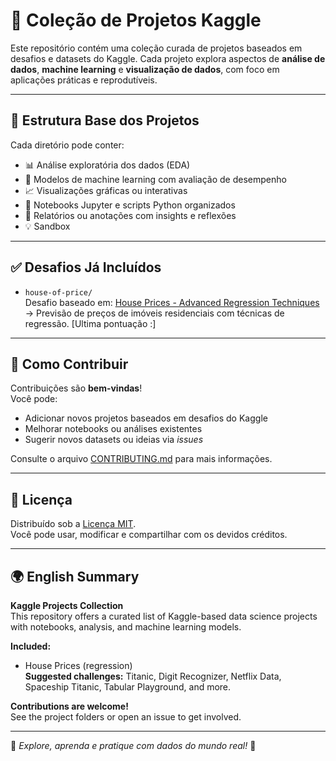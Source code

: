 # 🧠 Coleção de Projetos Kaggle

Este repositório contém uma coleção curada de projetos baseados em desafios e datasets do Kaggle. Cada projeto explora aspectos de **análise de dados**, **machine learning** e **visualização de dados**, com foco em aplicações práticas e reprodutíveis.

---

## 📁 Estrutura Base dos Projetos

Cada diretório pode conter:

- 📊 Análise exploratória dos dados (EDA)  
- 🤖 Modelos de machine learning com avaliação de desempenho  
- 📈 Visualizações gráficas ou interativas  
- 📓 Notebooks Jupyter e scripts Python organizados  
- 📝 Relatórios ou anotações com insights e reflexões  
- 💡  Sandbox
---

## ✅ Desafios Já Incluídos

- `house-of-price/`  
  Desafio baseado em: [House Prices - Advanced Regression Techniques](https://www.kaggle.com/c/house-prices-advanced-regression-techniques)  
  → Previsão de preços de imóveis residenciais com técnicas de regressão. [Ultima pontuação  :]

---
<!--
## 💡 Sugestões de Desafios Interessantes

Abaixo estão alguns desafios e datasets do Kaggle recomendados para cientistas de dados que desejam aprender, praticar ou experimentar novas técnicas:

### 🧪 Para iniciantes:

- [Titanic: Machine Learning from Disaster](https://www.kaggle.com/c/titanic)  
  Classificação binária clássica. Ideal para aprender pipeline básico de ML.

- [Digit Recognizer](https://www.kaggle.com/c/digit-recognizer)  
  Reconhecimento de dígitos manuscritos com redes neurais.

- [House Prices](https://www.kaggle.com/c/house-prices-advanced-regression-techniques)  
  Ótimo para engenharia de atributos, regressão e validação cruzada.

---

### 📊 Para prática de EDA e visualizações:

- [Netflix Movies and TV Shows](https://www.kaggle.com/datasets/shivamb/netflix-shows)  
  Análise de catálogo, tendências de lançamento, países e gêneros.

- [World Happiness Report](https://www.kaggle.com/datasets/unsdsn/world-happiness)  
  Comparações internacionais de fatores que afetam a felicidade.

---

### 🧠 Para desafios intermediários e avançados:

- [Spaceship Titanic](https://www.kaggle.com/competitions/spaceship-titanic)  
  Dataset criativo e fictício com variáveis categóricas complexas.

- [Tabular Playground Series](https://www.kaggle.com/competitions?search=tabular+playground)  
  Competição mensal com dados sintéticos, ideal para experimentar estratégias.

- [Feedback Prize - English Language Learning](https://www.kaggle.com/competitions/feedback-prize-english-language-learning)  
  Desafio de NLP com foco em avaliação textual automatizada.

--- 

-->


## 🤝 Como Contribuir

Contribuições são **bem-vindas**!  
Você pode:

- Adicionar novos projetos baseados em desafios do Kaggle  
- Melhorar notebooks ou análises existentes  
- Sugerir novos datasets ou ideias via *issues*

Consulte o arquivo [CONTRIBUTING.md](CONTRIBUTING.md) para mais informações.

---

## 📜 Licença

Distribuído sob a [Licença MIT](LICENSE).  
Você pode usar, modificar e compartilhar com os devidos créditos.

---

## 🌍 English Summary

**Kaggle Projects Collection**  
This repository offers a curated list of Kaggle-based data science projects with notebooks, analysis, and machine learning models.  

**Included:**  
- House Prices (regression)  
**Suggested challenges:** Titanic, Digit Recognizer, Netflix Data, Spaceship Titanic, Tabular Playground, and more.  

**Contributions are welcome!**  
See the project folders or open an issue to get involved.

---

📌 *Explore, aprenda e pratique com dados do mundo real!* 🚀
